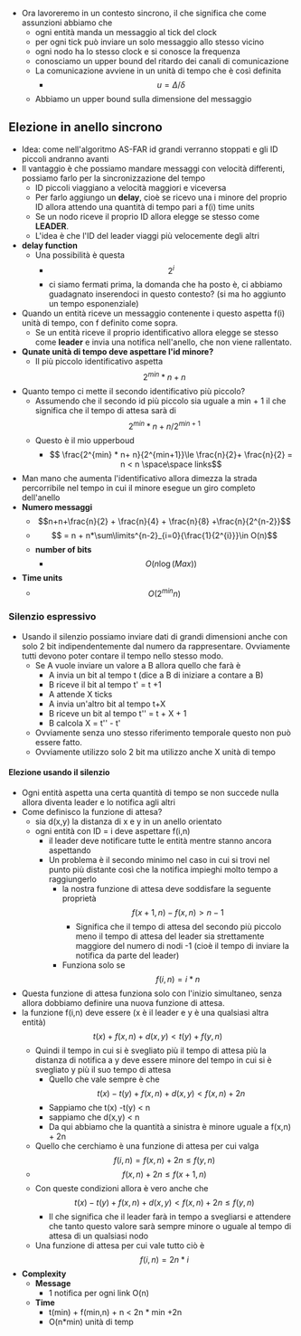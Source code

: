 - Ora lavoreremo in un contesto sincrono, il che significa che come assunzioni abbiamo che 
	- ogni entità manda un messaggio al tick del clock
	- per ogni tick può inviare un solo messaggio allo stesso vicino
	- ogni nodo ha lo stesso clock e si conosce la frequenza
	- conosciamo un upper bound del ritardo dei canali di comunicazione
	- La comunicazione avviene in un unità di tempo che è così definita
		- $$u = \Delta/\delta $$
	- Abbiamo un upper bound sulla dimensione del messaggio
## Elezione in anello sincrono
- Idea: come nell'algoritmo AS-FAR id grandi verranno stoppati e gli ID piccoli andranno avanti
- Il vantaggio è che possiamo mandare messaggi con velocità differenti, possiamo farlo per la sincronizzazione del tempo
	- ID piccoli viaggiano a velocità maggiori e viceversa
	- Per farlo aggiungo un **delay**, cioè se ricevo una i minore del proprio ID allora attendo una quantità di tempo pari a f(i) time units
	- Se un nodo riceve il proprio ID allora elegge se stesso come **LEADER**. 
	- L'idea è che l'ID del leader viaggi più velocemente degli altri
- **delay function**
	- Una possibilità è questa
		- $$2^i$$
		- ci siamo fermati prima, la domanda che ha posto è, ci abbiamo guadagnato inserendoci in questo contesto? (si ma ho aggiunto un tempo esponenziale)
- Quando un entità riceve un messaggio contenente i questo aspetta f(i) unità di tempo, con f definito come sopra.
	- Se un entità riceve il proprio identificativo allora elegge se stesso come **leader** e invia una notifica nell'anello, che non viene rallentato.
- **Qunate unità di tempo deve aspettare l'id minore?**
	- Il più piccolo identificativo aspetta $$2^{min} * n + n$$
- Quanto tempo ci mette il secondo identificativo più piccolo?
	- Assumendo che il secondo id più piccolo sia uguale a min + 1 il che significa che il tempo di attesa sarà di $$2^{min} * n+ n /2^{min+1} $$
	- Questo è il mio upperboud
		- $$ \frac{2^{min} * n+ n}{2^{min+1}}\le \frac{n}{2}+ \frac{n}{2} = n < n \space\space links$$
- Man mano che aumenta l'identificativo allora dimezza la strada percorribile nel tempo in cui il minore esegue un giro completo dell'anello
- **Numero messaggi**
	- $$n+n+\frac{n}{2} + \frac{n}{4} + \frac{n}{8} +\frac{n}{2^{n-2}}$$
	- $$ = n + n*\sum\limits^{n-2}_{i=0}{\frac{1}{2^{i}}}\in O(n)$$
	- **number of bits**
		- $$O(n\log{(Max)})$$
- **Time units**
	- $$O(2^{min}n)$$
### Silenzio espressivo
- Usando il silenzio possiamo inviare dati di grandi dimensioni anche con solo 2 bit indipendentemente dal numero da rappresentare. Ovviamente tutti devono poter contare il tempo nello stesso modo.
	- Se A vuole inviare un valore a B allora quello che farà è
		- A invia un bit al tempo t (dice a B di iniziare a contare a B)
		- B riceve il bit al tempo t' = t +1
		- A attende X ticks
		- A invia un'altro bit al tempo t+X
		- B riceve un bit al tempo t'' = t + X + 1
		- B calcola X = t'' - t'
	- Ovviamente senza uno stesso riferimento temporale questo non può essere fatto.
	- Ovviamente utilizzo solo 2 bit ma utilizzo anche X unità di tempo
#### Elezione usando il silenzio
- Ogni entità aspetta una certa quantità di tempo se non succede nulla allora diventa leader e lo notifica agli altri
- Come definisco la funzione di attesa?
	- sia d(x,y) la distanza di x e y in un anello orientato
	- ogni entità con ID = i deve aspettare f(i,n)
		- il leader deve notificare tutte le entità mentre stanno ancora aspettando
		- Un problema è il secondo minimo nel caso in cui si trovi nel punto più distante così che la notifica impieghi molto tempo a raggiungerlo
			- la nostra funzione di attesa deve soddisfare la seguente proprietà $$f(x+1,n) - f(x,n) > n-1$$
				- Significa che il tempo di attesa del secondo più piccolo meno il tempo di attesa del leader sia strettamente maggiore del numero di nodi -1 (cioè il tempo di inviare la notifica da parte del leader)
			- Funziona solo se $$f(i,n) = i*n$$
- Questa funzione di attesa funziona solo con l'inizio simultaneo, senza allora dobbiamo definire una nuova funzione di attesa.
- la funzione f(i,n) deve essere (x è il leader e y è una qualsiasi altra entità) $$t(x) + f(x,n) + d(x,y) < t(y) + f(y,n)$$
	- Quindi il tempo in cui si è svegliato più il tempo di attesa più la distanza di notifica a y deve essere minore del tempo in cui si è svegliato y più il suo tempo di attesa
		- Quello che vale sempre è che $$t(x) - t(y) + f(x,n) + d(x,y) < f(x,n) + 2n$$
		- Sappiamo che t(x) -t(y) < n
		- sappiamo che d(x,y) < n 
		- Da qui abbiamo che la quantità a sinistra è minore uguale a f(x,n) + 2n
	- Quello che cerchiamo è una funzione di attesa per cui valga $$f(i,n) = f(x,n) + 2n \le f(y,n)$$
	- $$f(x,n) + 2n \le f(x+1,n)$$
	- Con queste condizioni allora è vero anche che $$t(x) - t(y) + f(x,n) + d(x,y) < f(x,n) + 2n \le f(y,n)$$
		- Il che significa che il leader farà in tempo a svegliarsi e attendere che tanto questo valore sarà sempre minore o uguale al tempo di attesa di un qualsiasi nodo
	- Una funzione di attesa per cui vale tutto ciò è $$f(i,n) = 2n*i$$
- **Complexity**
	- **Message**
		- 1 notifica per ogni link O(n)
	- **Time**
		- t(min) + f(min,n) + n < 2n * min +2n
		- O(n*min) unità di temp